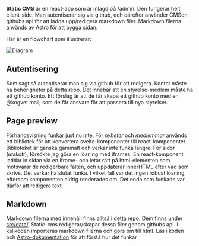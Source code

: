 **Static CMS** är en react-app som är inlagd på /admin. Den fungerar helt client-side. Man autentiserar sig via github, och därefter använder CMSen githubs api för att ladda upp/redigera markdown filer. Markdown filerna används av Astro för att bygga sidan. 

Här är en flowchart som illustrerar:

![Diagram](https://mermaid.ink/img/pako:eNqNk09vozAQxb_KyL0mqrQ5LYeVEiC0lbqH0hvkYOwBrICN7KFZVPrd1_zJKodKGx8sy_69ec_W-JMJI5EFrLK8q-E9yjX4sc8i_MDGdGhPsN3-Gg-9aqQDriVI7BozuBEO2QtvHXFxhlQRnhbpYeaftWh6iZ4Ks5Q4KQHhawqc4JHLVukVjrLQaEJNEEtFZjXbC4HOzeIFC5ftnmqPKsEJHVwU1SPEWaLoqS_WevEMJpZr8mHnMkBmhGM2JYQ37IybfIbTbeHJ28Ert2dpLhpK1UzexwU5zkho2naCRM11NZ3Gt4bvVlUVWh8Ki9qY8whJ9hupUeXw-GQcKV1BivZDiesrJbPuDYvv3nVBltnR0CDsp1BN8FD-LDeOrDlj8LDb7db19qIk1cGP7s-tJlo1RXG_5rBqZCnv1oTXbPJ-TXz1kfdnO_7Ldr8muWb7z33YhrVoW66k_wqfU4Wc-WZrMWeBX0rfGjnL9ZfneE8mHbRgAdkeN6zvpO_HSHH_g1oWlLxx-PUX1uccDA?type=png)

## Autentisering

Som sagt så autentiserar man sig via github för att redigera. Kontot måste ha behörigheter på detta repo. Det innebär att en styrelse-medlem måste ha ett github konto. Ett förslag är att de får skapa ett github konto med en @kogvet mail, som de får ansvara för att passera till nya styrelser.

## Page preview

Förhandsvisning funkar just nu inte.  För *nyheter* och *medlemmar* används ett bibliotek för att konvertera svelte-komponenter till react-komponenter. Biblioteket är ganska gammalt och verkar inte funka längre. För sidor (*utskott*), försökte jag göra en lösning med iframes. En react-komponent laddar in sidan via en iframe- och letar rätt på html-elementen som motsvarar de redigerbara fälten, och uppdaterar innerHTML efter vad som skrivs. Det verkar ha slutat funka. I vilket fall var det ingen robust lösning, eftersom komponenten aldrig renderades om. Det enda som funkade var därför att redigera text.

## Markdown
Markdown filerna med innehåll finns alltså i detta repo. Dem finns under [src/data/](src/data). Static-cms redigerar/skapar dessa filer genom githubs api. I källkoden importeras markdown filerna och görs om till html. Läs i koden och [Astro-dokumentation](https://docs.astro.build/en/guides/markdown-content/) för att förstå hur det funkar
